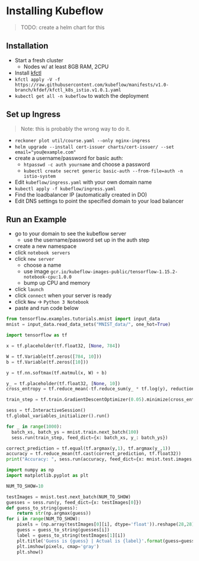 # Installing Kubeflow
> TODO: create a helm chart for this

## Installation
* Start a fresh cluster
  * Nodes w/ at least 8GB RAM, 2CPU
* Install [kfctl](https://github.com/kubeflow/kfctl/releases/tag/v1.0.1)
* `kfctl apply -V -f https://raw.githubusercontent.com/kubeflow/manifests/v1.0-branch/kfdef/kfctl_k8s_istio.v1.0.1.yaml`
* `kubectl get all -n kubeflow` to watch the deployment


## Set up Ingress
> Note: this is probably the wrong way to do it.

* `reckoner plot util/course.yaml --only nginx-ingress`
* `helm upgrade --install cert-issuer charts/cert-issuer/ --set email="you@example.com"`
* create a username/password for basic auth:
  * `htpasswd -c auth yourname` and choose a password
  * `kubectl create secret generic basic-auth --from-file=auth -n istio-system`
* Edit `kubeflow/ingress.yaml` with your own domain name
* `kubectl apply -f kubeflow/ingress.yaml`
* Find the loadbalancer IP (automatically created in DO)
* Edit DNS settings to point the specified domain to your load balancer

## Run an Example
* go to your domain to see the kubeflow server
  * use the username/password set up in the auth step
* create a new namespace
* click `notebook servers`
* click `new server`
  * choose a name
  * use image `gcr.io/kubeflow-images-public/tensorflow-1.15.2-notebook-cpu:1.0.0`
  * bump up CPU and memory
* click `launch`
* click `connect` when your server is ready
* click `New` -> `Python 3 Notebook`
* paste and run code below


```python
from tensorflow.examples.tutorials.mnist import input_data
mnist = input_data.read_data_sets("MNIST_data/", one_hot=True)

import tensorflow as tf

x = tf.placeholder(tf.float32, [None, 784])

W = tf.Variable(tf.zeros([784, 10]))
b = tf.Variable(tf.zeros([10]))

y = tf.nn.softmax(tf.matmul(x, W) + b)

y_ = tf.placeholder(tf.float32, [None, 10])
cross_entropy = tf.reduce_mean(-tf.reduce_sum(y_ * tf.log(y), reduction_indices=[1]))

train_step = tf.train.GradientDescentOptimizer(0.05).minimize(cross_entropy)

sess = tf.InteractiveSession()
tf.global_variables_initializer().run()

for _ in range(1000):
  batch_xs, batch_ys = mnist.train.next_batch(100)
  sess.run(train_step, feed_dict={x: batch_xs, y_: batch_ys})

correct_prediction = tf.equal(tf.argmax(y,1), tf.argmax(y_,1))
accuracy = tf.reduce_mean(tf.cast(correct_prediction, tf.float32))
print("Accuracy: ", sess.run(accuracy, feed_dict={x: mnist.test.images, y_: mnist.test.labels}))
```

```python
import numpy as np
import matplotlib.pyplot as plt

NUM_TO_SHOW=10

testImages = mnist.test.next_batch(NUM_TO_SHOW)
guesses = sess.run(y, feed_dict={x: testImages[0]})
def guess_to_string(guess):
    return str(np.argmax(guess))
for i in range(NUM_TO_SHOW):
    pixels = (np.array(testImages[0][i], dtype='float')).reshape(28,28)
    guess = guess_to_string(guesses[i])
    label = guess_to_string(testImages[1][i])
    plt.title('Guess is {guess} | Actual is {label}'.format(guess=guess, label=label))
    plt.imshow(pixels, cmap='gray')
    plt.show()
```
